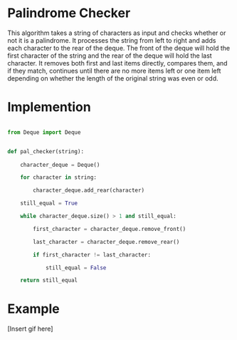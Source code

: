 
<h1>Palindrome Checker</h1>

<p>This algorithm takes a string of characters as input and checks whether or not it is a palindrome. It processes the string from left to right and adds each character to the rear of the deque. The front of the deque will hold the first character of the string and the rear of the deque will hold the last character. It removes both first and last items directly, compares them, and if they match, continues until there are no more items left or one item left depending on whether the length of the original string was even or odd.</p>

<h1>Implemention</h1>

```python

from Deque import Deque


def pal_checker(string):
    
    character_deque = Deque()

    for character in string:

        character_deque.add_rear(character)

    still_equal = True

    while character_deque.size() > 1 and still_equal:

        first_character = character_deque.remove_front()

        last_character = character_deque.remove_rear()

        if first_character != last_character:

            still_equal = False

    return still_equal

```

<h1>Example</h1>

[Insert gif here]

